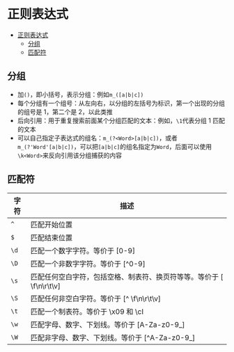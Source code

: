 # 正则表达式

- [正则表达式](#%e6%ad%a3%e5%88%99%e8%a1%a8%e8%be%be%e5%bc%8f)
  - [分组](#%e5%88%86%e7%bb%84)
  - [匹配符](#%e5%8c%b9%e9%85%8d%e7%ac%a6)

## 分组

- 加`()`，即小括号，表示分组：例如`m_([a|b|c])`
- 每个分组有一个组号：从左向右，以分组的左括号为标识，第一个出现的分组的组号是 1，第二个是 2，以此类推
- 后向引用：用于重复搜索前面某个分组匹配的文本：例如，`\1`代表分组 1 匹配的文本
- 可以自己指定子表达式的组名：`m_(?<Word>[a|b|c])`，或者`m_(?'Word'[a|b|c])`，可以把`[a|b|c]`的组名指定为`Word`，后面可以使用`\k<Word>`来反向引用该分组捕获的内容

## 匹配符

| 字符 | 描述 |
| --- | --- |
| `^` | 匹配开始位置 |
| `$` | 匹配结束位置 |
| `\d` | 匹配一个数字字符。等价于 [0-9] |
| `\D` | 匹配一个非数字字符。等价于 [^0-9] |
| `\s` | 匹配任何空白字符，包括空格、制表符、换页符等等。等价于 [ \f\n\r\t\v] |
| `\S` | 匹配任何非空白字符。等价于 [^ \f\n\r\t\v] |
| `\t` | 匹配一个制表符。等价于 \x09 和 \cI |
| `\w` | 匹配字母、数字、下划线。等价于 [A-Za-z0-9_] |
| `\W` | 匹配非字母、数字、下划线。等价于 [^A-Za-z0-9_] |
